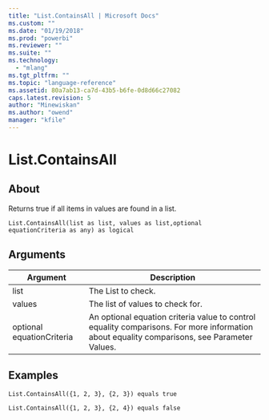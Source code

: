 ```yaml
---
title: "List.ContainsAll | Microsoft Docs"
ms.custom: ""
ms.date: "01/19/2018"
ms.prod: "powerbi"
ms.reviewer: ""
ms.suite: ""
ms.technology: 
  - "mlang"
ms.tgt_pltfrm: ""
ms.topic: "language-reference"
ms.assetid: 80a7ab13-ca7d-43b5-b6fe-0d8d66c27082
caps.latest.revision: 5
author: "Minewiskan"
ms.author: "owend"
manager: "kfile"
---
```

# List.ContainsAll

  
## About  
Returns true if all items in values are found in a list.  
  
```  
List.ContainsAll(list as list, values as list,optional equationCriteria as any) as logical  
```  
  
## Arguments  
  
|Argument|Description|  
|------------|---------------|  
|list|The List to check.|  
|values|The list of values to check for.|  
|optional equationCriteria|An optional equation criteria value to control equality comparisons. For more information about equality comparisons, see Parameter Values.|  
  
## Examples  
  
```  
List.ContainsAll({1, 2, 3}, {2, 3}) equals true  
```  
  
```  
List.ContainsAll({1, 2, 3}, {2, 4}) equals false  
```  
